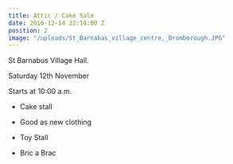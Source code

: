 ```yaml
---
title: Attic / Cake Sale
date: 2016-12-14 22:14:00 Z
position: 2
image: "/uploads/St_Barnabas_village_centre,_Bromborough.JPG"
---
```


St Barnabus Village Hall.

Saturday 12th November

Starts at 10:00 a.m.

* Cake stall

* Good as new clothing

* Toy Stall

* Bric a Brac